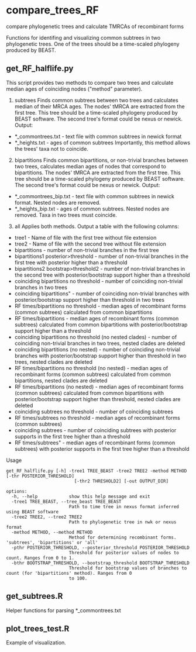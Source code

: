 # compare_trees_RF
compare phylogenetic trees and calculate TMRCAs of recombinant forms 

Functions for identifing and visualizing common subtrees in two phylogenetic trees. One of the trees should be a time-scaled phylogeny produced by BEAST.


## get_RF_halflife.py
This script provides two methods to compare two trees and calculate median ages of coinciding nodes ("method" parameter).

1) subtrees
Finds common subtrees between two trees and calculates median of their MRCA ages. The nodes' tMRCA are extracted from the first tree. This tree should be a time-scaled phylogeny produced by BEAST software. The second tree's format could be nexus or newick. Output:
- *_commontrees.txt - text file with common subtrees in newick format
- *_heights.txt - ages of common subtrees
Importantly, this method allows the trees' taxa not to coincide. 
  
2) bipartitions
Finds common bipartitions, or non-trivial branches between two trees, calculates median ages of nodes that correspond to bipartitions. The nodes' tMRCA are extracted from the first tree. This tree should be a time-scaled phylogeny produced by BEAST software. The second tree's format could be nexus or newick. Output:
- *_commontrees_bip.txt - text file with common subtrees in newick format. Nested nodes are removed.
- *_heights_bip.txt - ages of common subtrees. Nested nodes are removed.
Taxa in two trees must coincide. 

3) all
Applies both methods. Output a table with the following columns:

- tree1 - Name of file with the first tree without file extension
- tree2 - Name of file with the second tree without file extension
- bipartitions - number of non-trivial branches in the first tree
- bipartitions1 posterior>threshold - number of non-trivial branches in the first tree with posterior higher than a threshold
- bipartitions2 bootstrap>threshold2 - number of non-trivial branches in the second tree with posterior/bootstrap support higher than a threshold
- coinciding bipartitions no threshold - number of coinciding non-trivial branches in two trees
- coinciding bipartitions" - number of coinciding non-trivial branches with posterior/bootstrap support higher than threshold in two trees
- RF times/bipartitions no threshold - median ages of recombinant forms (common subtrees) calculated from common bipartitions 
- RF times/bipartitions - median ages of recombinant forms (common subtrees) calculated from common bipartitions with posterior/bootstrap support higher than a threshold
- coinciding bipartitions no threshold (no nested clades) - number of coinciding non-trivial branches in two trees, nested clades are deleted
- coinciding bipartitions (no nested) -  number of coinciding non-trivial branches with posterior/bootstrap support higher than threshold in two trees, nested clades are deleted
- RF times/bipartitions no threshold (no nested) - median ages of recombinant forms (common subtrees) calculated from common bipartitions, nested clades are deleted
- RF times/bipartitions (no nested) - median ages of recombinant forms (common subtrees) calculated from common bipartitions with posterior/bootstrap support higher than threshold, nested clades are deleted
- coinciding subtrees no threshold - number of coinciding subtrees
- RF times/subtrees no threshold - median ages of recombinant forms (common subtrees) 
- coinciding subtrees - number of coinciding subtrees with posterior supports in the first tree higher than a threshold
- RF times/subtrees" - median ages of recombinant forms (common subtrees) with posterior supports in the first tree higher than a threshold



Usage
```
get_RF_halflife.py [-h] -tree1 TREE_BEAST -tree2 TREE2 -method METHOD [-thr POSTERIOR_THRESHOLD]
                          [-thr2 THRESHOLD2] [-out OUTPUT_DIR]

options:
  -h, --help            show this help message and exit
  -tree1 TREE_BEAST, --tree_beast TREE_BEAST
                        Path to time tree in nexus format inferred using BEAST software
  -tree2 TREE2, --tree2 TREE2
                        Path to phylogenetic tree in nwk or nexus format
  -method METHOD, --method METHOD
                        Method for determining recombinant forms. 'subtrees', 'bipartitions' or 'all'
  -pthr POSTERIOR_THRESHOLD, --posterior_threshold POSTERIOR_THRESHOLD
                        Threshold for posterior values of nodes to count. Ranges from 0 to 1.
  -bthr BOOTSTRAP_THRESHOLD, --bootstrap_threshold BOOTSTRAP_THRESHOLD
                        Threshold for bootstrap values of branches to count (for 'bipartitions' method). Ranges from 0
                        to 100.
```


## get_subtrees.R

Helper functions for parsing *_commontrees.txt


## plot_trees_test.R

Example of visualization.
